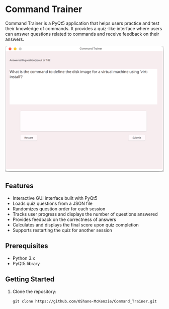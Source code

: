 # Command Trainer

Command Trainer is a PyQt5 application that helps users practice and test their knowledge of commands. It provides a quiz-like interface where users can answer questions related to commands and receive feedback on their answers.

![Command Trainer](/screenshots/command_trainer.png)

## Features

- Interactive GUI interface built with PyQt5
- Loads quiz questions from a JSON file
- Randomizes question order for each session
- Tracks user progress and displays the number of questions answered
- Provides feedback on the correctness of answers
- Calculates and displays the final score upon quiz completion
- Supports restarting the quiz for another session

## Prerequisites

- Python 3.x
- PyQt5 library

## Getting Started

1. Clone the repository:

   ```shell
   git clone https://github.com/OShane-McKenzie/Command_Trainer.git
